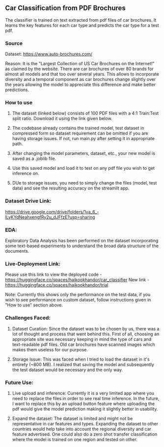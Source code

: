 ## Car Classification from PDF Brochures
The classifier is trained on text extracted from pdf files of car brochures. It learns the key features for each car type and predicts the car type for a test pdf. 

### Source
Dataset: https://www.auto-brochures.com/

Reason: It is the "Largest Collection of US Car Brochures on the Internet!" as claimed by the website. There are car brochures of over 80 brands for almost all models and that too over several years. This allows to incorporate diversity and a temporal component as car brochures change slightly over the years allowing the model to appreciate this difference and make better predictions. 

### How to use
1. The dataset (linked below) consists of 100 PDF files with a 4:1 Train:Test split ratio. Download it using the link given below.

2. The codebase already contains the trained model, test dataset in compressed form so dataset requirement can be omitted if you are having storage issues. If not, run main.py after setting it in appropriate path.

3. After changing the model parameters, dataset, etc., your new model is saved as a .joblib file.

4. Use this saved model and load it to test on any pdf file you wish to get inference on. 

5. DUe to storage issues, you need to simply change the files (model, test data) and see the resulting accuracy on the streamlit app.

### Dataset Drive Link:
https://drive.google.com/drive/folders/1va_6_-lLyKYdNeahxengfRy2u_dJFfzE?usp=sharing

### EDA:
Exploratory Data Analysis has been performed on the dataset incorporating some text-based experiments to understand the broad data structure of the documents. 

### Live-Deployment Link:
Please use this link to view the deployed code - https://huggingface.co/spaces/haikookhandor/car_classifier 
New link - https://huggingface.co/spaces/haikookhandor/trial

Note: Currently this shows only the performance on the test data, if you wish to see performance on custom dataset, follow instructions given in "How to use" section above. 

### Challenges Faced:
1. Dataset Curation: Since the dataset was to be chosen by us, there was a lot of thought and process that went behind this. First of all, choosing an appropriate site was necessary keeping in mind the type of cars and text-readable pdf files. Old car brochures have scanned images which makes them useless for our purpose.

2. Storage Issue: This was faced when I tried to load the dataset in it's entirety (~800 MB). I realized that saving the model and subsequently the test dataset would be necessary and the only way.

### Future Use:
1. Live upload and inference: Currently it is a very limited app where you need to replace the files in order to see real time inference. In the future, I want to replace this by an upload button feature where uploading the pdf would give the model prediction making it slightly better in usability.

2. Expand the dataset: The dataset is limited and might not be representative in car features and types. Expanding the dataset to other countries would help take into account the regional diversity and car feature advertised. One could also do a zero shot transfer classification where the model is trained on one region and tested on other. 


